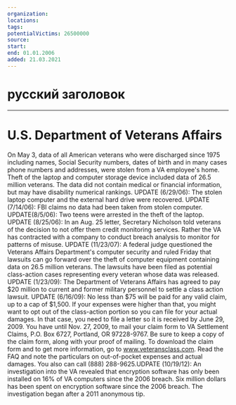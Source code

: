 ```yaml
---
organization: 
locations: 
tags: 
potentialVictims: 26500000
source: 
start: 
end: 01.01.2006
added: 21.03.2021
---
```


# русский заголовок

---

# U.S.  Department of Veterans Affairs

On May 3, data of all American 
            veterans who were discharged since 1975 including names, Social Security 
            numbers, dates of birth and in many cases phone numbers and addresses, 
            were stolen from a VA employee's home. Theft of the laptop and computer 
            storage device included data of 26.5 million veterans. The data did 
            not contain medical or financial information, but may have disability 
            numerical rankings.  UPDATE 
            (6/29/06): The stolen laptop computer and the external hard 
            drive were recovered.  UPDATE
            (7/14/06): FBI claims no data had been taken from stolen computer. 
             UPDATE(8/5/06): 
            Two teens were arrested in the theft of the laptop. UPDATE
            (8/25/06): In an Aug. 25 letter, Secretary Nicholson told veterans 
            of the decision to not offer them credit monitoring services. Rather 
            the VA has contracted with a company to conduct breach analysis to 
            monitor for patterns of misuse.  UPDATE
            (11/23/07): A federal judge questioned the Veterans Affairs Department's 
            computer security and ruled Friday that lawsuits can go forward over 
            the theft of computer equipment containing data on 26.5 million veterans. 
            The lawsuits have been filed as potential class-action cases representing 
            every veteran whose data was released. UPDATE
            (1/23/09): The Department of Veterans Affairs has agreed to pay $20 
            million to current and former military personnel to settle a class 
            action lawsuit. UPDATE
            (6/16/09): No less than $75 will be paid for any valid claim, up to 
            a cap of $1,500. If your expenses were higher than that, you might 
            want to opt out of the class-action portion so you can file for your 
            actual damages. In that case, you need to file a letter so it is received 
            by June 29, 2009. You have until Nov. 27, 2009, to mail your claim 
            form to VA Settlement Claims, P.O. Box 6727, Portland, OR 97228-9767. 
            Be sure to keep a copy of the claim form, along with your proof of 
            mailing. To download the claim form and to get more information, go 
            to www.veteransclass.com. 
            Read the FAQ and note the particulars on out-of-pocket expenses and 
            actual damages. You also can call (888) 288-9625.UDPATE (10/19/12): An investigation into the VA revealed that encryption software has only been installed on 16% of VA computers since the 2006 breach. Six million dollars has been spent on encryption software since the 2006 breach. The investigation began after a 2011 anonymous tip.
